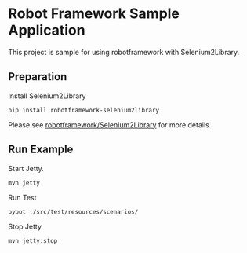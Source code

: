 # Robot Framework Sample Application

This project is sample for using robotframework with Selenium2Library.

## Preparation

Install Selenium2Library
```
pip install robotframework-selenium2library
```
Please see [robotframework/Selenium2Library](https://github.com/robotframework/Selenium2Library) for more details.

## Run Example

Start Jetty.
```
mvn jetty
```

Run Test

```
pybot ./src/test/resources/scenarios/
```

Stop Jetty
```
mvn jetty:stop
```
